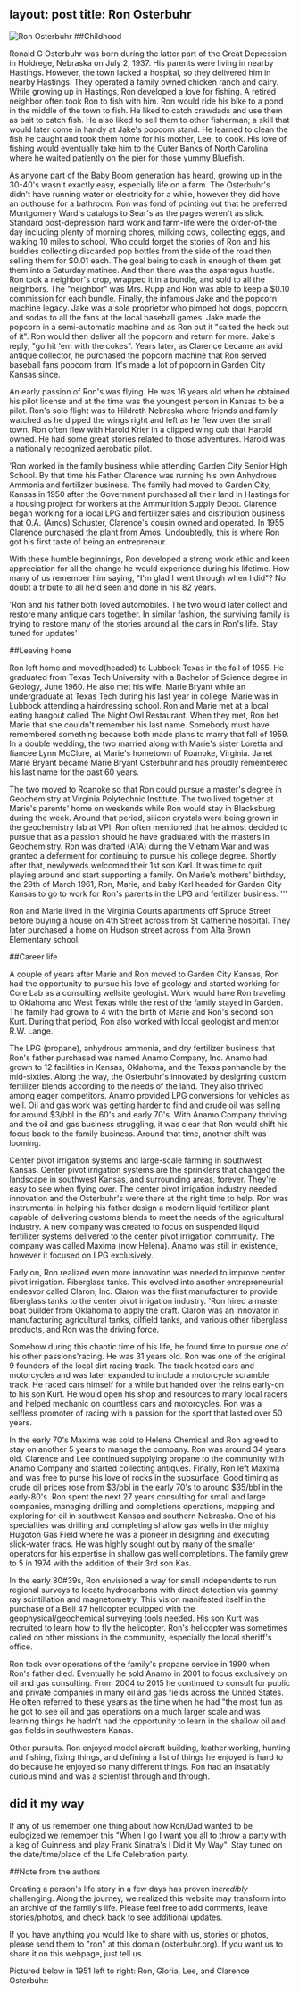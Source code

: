 layout: post
title: Ron Osterbuhr
---
![Ron Osterbuhr](http://www.osterbuhr.org/img/ron.png)
##Childhood

Ronald G Osterbuhr was born during the latter part of the Great Depression in Holdrege, Nebraska on July 2, 1937. His parents were living in nearby Hastings. However, the town lacked a hospital, so they delivered him in nearby Hastings. They operated a family owned chicken ranch and dairy. While growing up in Hastings, Ron developed a love for fishing. A retired neighbor often took Ron to fish with him. Ron would ride his bike to a pond in the middle of the town to fish. He liked to catch crawdads and use them as bait to catch fish. He also liked to sell them to other fisherman; a skill that would later come in handy at Jake's popcorn stand. He learned to clean the fish he caught and took them home for his mother, Lee, to cook. His love of fishing would eventually take him to the Outer Banks of North Carolina where he waited patiently on the pier for those yummy Bluefish.

As anyone part of the Baby Boom generation has heard, growing up in the 30-40's wasn't exactly easy, especially life on a farm. The Osterbuhr's didn't have running water or electricity for a while, however they did have an outhouse for a bathroom. Ron was fond of pointing out that he preferred Montgomery Ward's catalogs to Sear's as the pages weren't as slick. Standard post-depression hard work and farm-life were the order-of-the day including plenty of morning chores, milking cows, collecting eggs, and walking 10 miles to school. Who could forget the stories of Ron and his buddies collecting discarded pop bottles from the side of the road then selling them for $0.01 each. The goal being to cash in enough of them get them into a Saturday matinee. And then there was the asparagus hustle. Ron took a neighbor's crop, wrapped it in a bundle, and sold to all the neighbors. The "neighbor" was Mrs. Rupp and Ron was able to keep a $0.10 commission for each bundle. Finally, the infamous Jake and the popcorn machine legacy. Jake was a sole proprietor who pimped hot dogs, popcorn, and sodas to all the fans at the local baseball games. Jake made the popcorn in a semi-automatic machine and as Ron put it "salted the heck out of it". Ron would then deliver all the popcorn and return for more. Jake's reply, "go hit 'em with the cokes". Years later, as Clarence became an avid antique collector, he purchased the popcorn machine that Ron served baseball fans popcorn from. It's made a lot of popcorn in Garden City Kansas since.

An early passion of Ron's was flying. He was 16 years old when he obtained his pilot license and at the time was the youngest person in Kansas to be a pilot. Ron's solo flight was to Hildreth Nebraska where friends and family watched as he dipped the wings right and left as he flew over the small town. Ron often flew with Harold Krier in a clipped wing cub that Harold owned. He had some great stories related to those adventures. Harold was a nationally recognized aerobatic pilot.

'Ron worked in the family business while attending Garden City Senior High School. By that time his Father Clarence was running his own Anhydrous Ammonia and fertilizer business. The family had moved to Garden City, Kansas in 1950 after the Government purchased all their land in Hastings for a housing project for workers at the Ammunition Supply Depot. Clarence began working for a local LPG and fertilizer sales and distribution business that O.A. (Amos) Schuster, Clarence's cousin owned and operated. In 1955 Clarence purchased the plant from Amos. Undoubtedly, this is where Ron got his first taste of being an entrepreneur.

With these humble beginnings, Ron developed a strong work ethic and keen appreciation for all the change he would experience during his lifetime. How many of us remember him saying, "I'm glad I went through when I did"? No doubt a tribute to all he'd seen and done in his 82 years.

'Ron and his father both loved automobiles. The two would later collect and restore many antique cars together. In similar fashion, the surviving family is trying to restore many of the stories around all the cars in Ron's life. Stay tuned for updates'

 

##Leaving home

Ron left home and moved(headed) to Lubbock Texas in the fall of 1955. He graduated from Texas Tech University with a Bachelor of Science degree in Geology, June 1960. He also met his wife, Marie Bryant while an undergraduate at Texas Tech during his last year in college. Marie was in Lubbock attending a hairdressing school. Ron and Marie met at a local eating hangout called The Night Owl Restaurant. When they met, Ron bet Marie that she couldn't remember his last name. Somebody must have remembered something because both made plans to marry that fall of 1959. In a double wedding, the two married along with Marie's sister Loretta and fiancee Lynn McClure, at Marie's hometown of Roanoke, Virginia. Janet Marie Bryant became Marie Bryant Osterbuhr and has proudly remembered his last name for the past 60 years.

The two moved to Roanoke so that Ron could pursue a master's degree in Geochemistry at Virginia Polytechnic Institute. The two lived together at Marie's parents' home on weekends while Ron would stay in Blacksburg during the week. Around that period, silicon crystals were being grown in the geochemistry lab at VPI. Ron often mentioned that he almost decided to pursue that as a passion should he have graduated with the masters in Geochemistry. Ron was drafted (A1A) during the Vietnam War and was granted a deferment for continuing to pursue his college degree. Shortly after that, newlyweds welcomed their 1st son Karl. It was time to quit playing around and start supporting a family. On Marie's mothers' birthday, the 29th of March 1961, Ron, Marie, and baby Karl headed for Garden City Kansas to go to work for Ron's parents in the LPG and fertilizer business. '''

Ron and Marie lived in the Virginia Courts apartments off Spruce Street before buying a house on 4th Street across from St Catherine hospital. They later purchased a home on Hudson street across from Alta Brown Elementary school.

 

##Career life

A couple of years after Marie and Ron moved to Garden City Kansas, Ron had the opportunity to pursue his love of geology and started working for Core Lab as a consulting wellsite geologist. Work would have Ron traveling to Oklahoma and West Texas while the rest of the family stayed in Garden. The family had grown to 4 with the birth of Marie and Ron's second son Kurt. During that period, Ron also worked with local geologist and mentor R.W. Lange.

 

The LPG (propane), anhydrous ammonia, and dry fertilizer business that Ron's father purchased was named Anamo Company, Inc. Anamo had grown to 12 facilities in Kansas, Oklahoma, and the Texas panhandle by the mid-sixties. Along the way, the Osterbuhr's innovated by designing custom fertilizer blends according to the needs of the land. They also thrived among eager competitors. Anamo provided LPG conversions for vehicles as well. Oil and gas work was getting harder to find and crude oil was selling for around $3/bbl in the 60's and early 70's. With Anamo Company thriving and the oil and gas business struggling, it was clear that Ron would shift his focus back to the family business. Around that time, another shift was looming.

Center pivot irrigation systems and large-scale farming in southwest Kansas. Center pivot irrigation systems are the sprinklers that changed the landscape in southwest Kansas, and surrounding areas, forever. They're easy to see when flying over. The center pivot irrigation industry needed innovation and the Osterbuhr's were there at the right time to help. Ron was instrumental in helping his father design a modern liquid fertilizer plant capable of delivering customs blends to meet the needs of the agricultural industry. A new company was created to focus on suspended liquid fertilizer systems delivered to the center pivot irrigation community. The company was called Maxima (now Helena). Anamo was still in existence, however it focused on LPG exclusively.

Early on, Ron realized even more innovation was needed to improve center pivot irrigation. Fiberglass tanks. This evolved into another entrepreneurial endeavor called Claron, Inc. Claron was the first manufacturer to provide fiberglass tanks to the center pivot irrigation industry. 'Ron hired a master boat builder from Oklahoma to apply the craft. Claron was an innovator in manufacturing agricultural tanks, oilfield tanks, and various other fiberglass products, and Ron was the driving force.

Somehow during this chaotic time of his life, he found time to pursue one of his other passions'racing. He was 31 years old. Ron was one of the original 9 founders of the local dirt racing track. The track hosted cars and motorcycles and was later expanded to include a motorcycle scramble track. He raced cars himself for a while but handed over the reins early-on to his son Kurt. He would open his shop and resources to many local racers and helped mechanic on countless cars and motorcycles. Ron was a selfless promoter of racing with a passion for the sport that lasted over 50 years.

In the early 70's Maxima was sold to Helena Chemical and Ron agreed to stay on another 5 years to manage the company. Ron was around 34 years old. Clarence and Lee continued supplying propane to the community with Anamo Company and started collecting antiques. Finally, Ron left Maxima and was free to purse his love of rocks in the subsurface. Good timing as crude oil prices rose from $3/bbl in the early 70's to around $35/bbl in the early-80's. Ron spent the next 27 years consulting for small and large companies, managing drilling and completions operations, mapping and exploring for oil in southwest Kansas and southern Nebraska. One of his specialties was drilling and completing shallow gas wells in the mighty Hugoton Gas Field where he was a pioneer in designing and executing slick-water fracs. He was highly sought out by many of the smaller operators for his expertise in shallow gas well completions. The family grew to 5 in 1974 with the addition of their 3rd son Kas.

In the early 80#39s, Ron envisioned a way for small independents to run regional surveys to locate hydrocarbons with direct detection via gammy ray scintillation and magnetometry. This vision manifested itself in the purchase of a Bell 47 helicopter equipped with the geophysical/geochemical surveying tools needed. His son Kurt was recruited to learn how to fly the helicopter. Ron's helicopter was sometimes called on other missions in the community, especially the local sheriff's office.

Ron took over operations of the family's propane service in 1990 when Ron's father died. Eventually he sold Anamo in 2001 to focus exclusively on oil and gas consulting. From 2004 to 2015 he continued to consult for public and private companies in many oil and gas fields across the United States. He often referred to these years as the time when he had "the most fun as he got to see oil and gas operations on a much larger scale and was learning things he hadn't had the opportunity to learn in the shallow oil and gas fields in southwestern Kanas.

Other pursuits. Ron enjoyed model aircraft building, leather working, hunting and fishing, fixing things, and defining a list of things he enjoyed is hard to do because he enjoyed so many different things. Ron had an insatiably curious mind and was a scientist through and through.

 

## did it my way

If any of us remember one thing about how Ron/Dad wanted to be eulogized we remember this "When I go I want you all to throw a party with a keg of Guinness and play Frank Sinatra's I Did it My Way". Stay tuned on the date/time/place of the Life Celebration party.

 

##Note from the authors

Creating a person's life story in a few days has proven _incredibly_ challenging. Along the journey, we realized this website may transform into an archive of the family's life. Please feel free to add comments, leave stories/photos, and check back to see additional updates.

If you have anything you would like to share with us, stories or photos, please send them to "ron" at this domain (osterbuhr.org). If you want us to share it on this webpage, just tell us.

Pictured below in 1951 left to right: Ron, Gloria, Lee, and Clarence Osterbuhr: